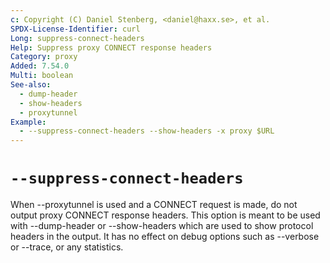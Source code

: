 ```yaml
---
c: Copyright (C) Daniel Stenberg, <daniel@haxx.se>, et al.
SPDX-License-Identifier: curl
Long: suppress-connect-headers
Help: Suppress proxy CONNECT response headers
Category: proxy
Added: 7.54.0
Multi: boolean
See-also:
  - dump-header
  - show-headers
  - proxytunnel
Example:
  - --suppress-connect-headers --show-headers -x proxy $URL
---
```


# `--suppress-connect-headers`

When --proxytunnel is used and a CONNECT request is made, do not output proxy
CONNECT response headers. This option is meant to be used with --dump-header
or --show-headers which are used to show protocol headers in the output. It
has no effect on debug options such as --verbose or --trace, or any
statistics.
